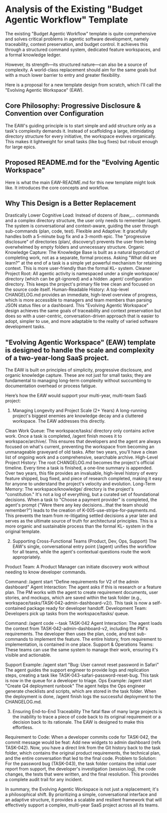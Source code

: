 # Analysis of the Existing "Budget Agentic Workflow" Template

The existing "Budget Agentic Workflow" template is quite comprehensive and solves critical problems in agentic software development, namely traceability, context preservation, and budget control. It achieves this through a structured command system, dedicated feature workspaces, and a formal knowledge ledger.

However, its strength—its structured nature—can also be a source of complexity. A world-class replacement should aim for the same goals but with a much lower barrier to entry and greater flexibility.

Here is a proposal for a new template design from scratch, which I'll call the "Evolving Agentic Workspace" (EAW).

## Core Philosophy: Progressive Disclosure & Convention over Configuration
The EAW's guiding principle is to start simple and add structure only as a task's complexity demands it. Instead of scaffolding a large, intimidating directory structure for every initiative, the workspace evolves organically. This makes it lightweight for small tasks (like bug fixes) but robust enough for large epics.


## Proposed README.md for the "Evolving Agentic Workspace"
Here is what the main EAW-README.md for this new template might look like. It introduces the core concepts and workflow.


## Why This Design is a Better Replacement
Drastically Lower Cognitive Load: Instead of dozens of /baw_... commands and a complex directory structure, the user only needs to remember /agent. The system is conversational and context-aware, guiding the user through sub-commands (plan, code, test).
Flexible and Adaptive: It gracefully handles both a 5-minute bug fix and a 3-month epic. The "progressive disclosure" of directories (plan/, discovery/) prevents the user from being overwhelmed by empty folders and unnecessary structure.
Organic Knowledge Capture: The Knowledge Base is built as a natural byproduct of completing work, not as a separate, formal process. Asking "What did we learn?" at the end of a task is a simple yet powerful mechanism for retaining context. This is more user-friendly than the formal KL- system.
Cleaner Project Root: All agentic activity is namespaced under a single workspace/ directory (which can be git-ignored) and a hidden .agent/ configuration directory. This keeps the project's primary file tree clean and focused on the source code itself.
Human-Readable History: A top-level CHANGELOG.md provides an immediate, high-level overview of progress, which is more accessible to managers and team members than parsing JSON status files or a dashboard.
This "Evolving Agentic Workspace" design achieves the same goals of traceability and context preservation but does so with a user-centric, conversation-driven approach that is easier to adopt, simpler to use, and more adaptable to the reality of varied software development tasks.


## "Evolving Agentic Workspace" (EAW) template is designed to handle the scale and complexity of a two-year-long SaaS project.

The EAW is built on principles of simplicity, progressive disclosure, and organic knowledge capture. These are not just for small tasks; they are fundamental to managing long-term complexity without succumbing to documentation overhead or process fatigue.

Here’s how the EAW would support your multi-year, multi-team SaaS project:

1. Managing Longevity and Project Scale (2+ Years)
A long-running project's biggest enemies are knowledge decay and a cluttered workspace. The EAW addresses this directly.

Clean Work Queue: The workspace/tasks/ directory only contains active work. Once a task is completed, /agent finish moves it to workspace/archive/. This ensures that developers and the agent are always focused on what's current, preventing the workspace from becoming an unmanageable graveyard of old tasks. After two years, you'll have a clean list of ongoing work and a comprehensive, searchable archive.
High-Level Project History: The root CHANGELOG.md becomes the project's official timeline. Every time a task is finished, a one-line summary is appended. Over two years, this file provides an invaluable, high-level history of every feature shipped, bug fixed, and piece of research completed, making it easy for anyone to understand the project's velocity and evolution.
Long-Term Memory: The workspace/knowledge/ directory is the project's "constitution." It's not a log of everything, but a curated set of foundational decisions. When a task to "Choose a payment provider" is completed, the agent's prompt ("Were there any key decisions...that the team should remember?") leads to the creation of K-005-use-stripe-for-payments.md. This prevents the team from re-litigating settled decisions a year later and serves as the ultimate source of truth for architectural principles. This is a more organic and sustainable process than the formal KL- system in the original template.

2. Supporting Cross-Functional Teams (Product, Dev, Ops, Support)
The EAW's single, conversational entry point (/agent) unifies the workflow for all teams, while the agent's contextual questions route the work appropriately.

Product Team: A Product Manager can initiate discovery work without needing to know developer commands.

Command: /agent start "Define requirements for V2 of the admin dashboard"
Agent Interaction: The agent asks if this is research or a feature plan. The PM works with the agent to create requirement documents, user stories, and mockups, which are saved within the task folder (e.g., workspace/tasks/TASK-042-admin-dashboard-v2/). This task is now a self-contained package ready for developer handoff.
Development Team: Developers pick up tasks from the workspace/tasks/ queue.

Command: /agent code --task TASK-042
Agent Interaction: The agent loads the context from TASK-042-admin-dashboard-v2, including the PM's requirements. The developer then uses the plan, code, and test sub-commands to implement the feature. The entire history, from requirement to implementation, is contained in one place.
Support & Operations Teams: These teams can use the same system to manage their work, ensuring it's visible and actionable.

Support Example: /agent start "Bug: User cannot reset password in Safari"
The agent guides the support engineer to provide logs and replication steps, creating a task like TASK-043-safari-password-reset-bug. This task is now in the queue for a developer to triage.
Ops Example: /agent start "Create Q4 deployment runbook"
The agent helps the Ops engineer generate checklists and scripts, which are stored in the task folder. When the deployment is done, /agent finish logs the successful deployment to the CHANGELOG.md.

3. Ensuring End-to-End Traceability
The fatal flaw of many large projects is the inability to trace a piece of code back to its original requirement or a decision back to its rationale. The EAW is designed to make this effortless.

Requirement to Code: When a developer commits code for TASK-042, the commit message would be feat: Add new widgets to admin dashboard (refs TASK-042). Now, you have a direct link from the Git history back to the task folder, which contains the original product requirements, the technical plan, and the entire conversation that led to the final code.
Problem to Solution: For the password bug (TASK-043), the task folder contains the initial user report from support, the developer's investigation (session.log), the code changes, the tests that were written, and the final resolution. This provides a complete audit trail for any incident.

In summary, the Evolving Agentic Workspace is not just a replacement; it's a philosophical shift. By prioritizing a simple, conversational interface and an adaptive structure, it provides a scalable and resilient framework that will effectively support a complex, multi-year SaaS project across all its teams.